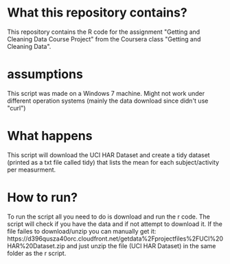 <h1>What this repository contains?</h1>
This repository contains the R code for the assignment "Getting and Cleaning Data Course Project" from the Coursera class "Getting and Cleaning Data".

<h1>assumptions</h1>
This script was made on a Windows 7 machine. Might not work under different operation systems (mainly the data download since didn't use "curl")

<h1>What happens</h1>
This script will download the UCI HAR Dataset and create a tidy dataset (printed as a txt file called tidy) that lists the mean for each subject/activity per measurment. 

<h1>How to run?</h1>
To run the script all you need to do is download and run the r code. The script will check if you have the data and if not attempt to download it. If the file failes to download/unzip you can manually get it: https://d396qusza40orc.cloudfront.net/getdata%2Fprojectfiles%2FUCI%20HAR%20Dataset.zip and just unzip the file (UCI HAR Dataset) in the same folder as the r script. 

